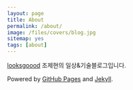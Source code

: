 ```yaml
---
layout: page
title: About
permalink: /about/
image: /files/covers/blog.jpg
sitemap: yes
tags: [about]
---
```


[looksgoood](https://looksgoood.github.io) 조제현의 일상&기술블로그입니다.

Powered by [GitHub Pages](https://pages.github.com) and [Jekyll](https://jekyllrb.com).

